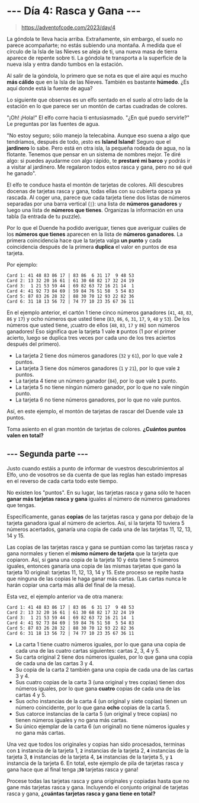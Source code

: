 # --- Día 4: Rasca y Gana ---

> https://adventofcode.com/2023/day/4

La góndola te lleva hacia arriba. Extrañamente, sin embargo, el suelo no parece
acompañarte; no estás subiendo una montaña. A medida que el círculo de la Isla
de las Nieves se aleja de ti, una nueva masa de tierra aparece de repente sobre
ti. La góndola te transporta a la superficie de la nueva isla y entra dando
tumbos en la estación.

Al salir de la góndola, lo primero que se nota es que el aire aquí es mucho
**más cálido** que en la Isla de las Nieves. También es bastante **húmedo**. ¿Es
aquí donde está la fuente de agua?

Lo siguiente que observas es un elfo sentado en el suelo al otro lado de la
estación en lo que parece ser un montón de cartas cuadradas de colores.

"¡Oh! ¡Hola!" El elfo corre hacia ti entusiasmado. "¿En qué puedo servirle?" Le
preguntas por las fuentes de agua.

"No estoy seguro; sólo manejo la telecabina. Aunque eso suena a algo que
tendríamos, después de todo, ¡esto es **Island Island**! Seguro que el
**jardinero** lo sabe. Pero está en otra isla, la pequeña rodeada de agua, no la
flotante. Tenemos que pensar en un sistema de nombres mejor. Te diré algo: si
puedes ayudarme con algo rápido, te **prestaré mi barco** y podrás ir a visitar
al jardinero. Me regalaron todos estos rasca y gana, pero no sé qué he ganado".

El elfo te conduce hasta el montón de tarjetas de colores. Allí descubres
docenas de tarjetas rasca y gana, todas ellas con su cubierta opaca ya rascada.
Al coger una, parece que cada tarjeta tiene dos listas de números separadas por
una barra vertical (`|`): una lista de **números ganadores** y luego una lista
de **números que tienes**. Organizas la información en una tabla (la entrada de
tu puzzle).

Por lo que el Duende ha podido averiguar, tienes que averiguar cuáles de los
**números que tienes** aparecen en la lista de **números ganadores**. La primera
coincidencia hace que la tarjeta valga **un punto** y cada coincidencia después
de la primera **duplica** el valor en puntos de esa tarjeta.

Por ejemplo:

```
Card 1: 41 48 83 86 17 | 83 86  6 31 17  9 48 53
Card 2: 13 32 20 16 61 | 61 30 68 82 17 32 24 19
Card 3:  1 21 53 59 44 | 69 82 63 72 16 21 14  1
Card 4: 41 92 73 84 69 | 59 84 76 51 58  5 54 83
Card 5: 87 83 26 28 32 | 88 30 70 12 93 22 82 36
Card 6: 31 18 13 56 72 | 74 77 10 23 35 67 36 11
```

En el ejemplo anterior, el cartón 1 tiene cinco números ganadores (`41`, `48`,
`83`, `86` y `17`) y ocho números que usted tiene (`83`, `86`, `6`, `31`, `17`,
`9`, `48` y `53`). De los números que usted tiene, ¡cuatro de ellos (`48`, `83`,
`17` y `86`) son números ganadores! Eso significa que la tarjeta 1 vale **`8`**
puntos (1 por el primer acierto, luego se duplica tres veces por cada uno de los
tres aciertos después del primero).

- La tarjeta 2 tiene dos números ganadores (`32` y `61`), por lo que vale
  **`2`** puntos.
- La tarjeta 3 tiene dos números ganadores (`1` y `21`), por lo que vale **`2`**
  puntos.
- La tarjeta 4 tiene un número ganador (`84`), por lo que vale **`1`** punto.
- La tarjeta 5 no tiene ningún número ganador, por lo que no vale ningún punto.
- La tarjeta 6 no tiene números ganadores, por lo que no vale puntos.

Así, en este ejemplo, el montón de tarjetas de rascar del Duende vale **`13`**
puntos.

Toma asiento en el gran montón de tarjetas de colores. **¿Cuántos puntos valen
en total?**

## --- Segunda parte ---

Justo cuando estáis a punto de informar de vuestros descubrimientos al Elfo, uno
de vosotros se da cuenta de que las reglas han estado impresas en el reverso de
cada carta todo este tiempo.

No existen los "puntos". En su lugar, las tarjetas rasca y gana sólo te hacen
**ganar más tarjetas rasca y gana** iguales al número de números ganadores que
tengas.

Específicamente, ganas **copias** de las tarjetas rasca y gana por debajo de la
tarjeta ganadora igual al número de aciertos. Así, si la tarjeta 10 tuviera 5
números acertados, ganaría una copia de cada una de las tarjetas 11, 12, 13, 14
y 15.

Las copias de las tarjetas rasca y gana se puntúan como las tarjetas rasca y
gana normales y tienen el **mismo número de tarjeta** que la tarjeta que
copiaron. Así, si gana una copia de la tarjeta 10 y ésta tiene 5 números
iguales, entonces ganaría una copia de las mismas tarjetas que ganó la tarjeta
10 original: tarjetas 11, 12, 13, 14 y 15. Este proceso se repite hasta que
ninguna de las copias le haga ganar más cartas. (Las cartas nunca le harán
copiar una carta más allá del final de la mesa).

Esta vez, el ejemplo anterior va de otra manera:

```
Card 1: 41 48 83 86 17 | 83 86  6 31 17  9 48 53
Card 2: 13 32 20 16 61 | 61 30 68 82 17 32 24 19
Card 3:  1 21 53 59 44 | 69 82 63 72 16 21 14  1
Card 4: 41 92 73 84 69 | 59 84 76 51 58  5 54 83
Card 5: 87 83 26 28 32 | 88 30 70 12 93 22 82 36
Card 6: 31 18 13 56 72 | 74 77 10 23 35 67 36 11
```

- La carta 1 tiene cuatro números iguales, por lo que gana una copia de cada una
  de las cuatro cartas siguientes: cartas 2, 3, 4 y 5.
- Su carta original 2 tiene dos números iguales, por lo que gana una copia de
  cada una de las cartas 3 y 4.
- Su copia de la carta 2 también gana una copia de cada una de las cartas 3 y 4.
- Sus cuatro copias de la carta 3 (una original y tres copias) tienen dos
  números iguales, por lo que gana **cuatro** copias de cada una de las cartas 4
  y 5.
- Sus ocho instancias de la carta 4 (un original y siete copias) tienen un
  número coincidente, por lo que gana **ocho** copias de la carta 5.
- Sus catorce instancias de la carta 5 (un original y trece copias) no tienen
  números iguales y no gana más cartas.
- Su único ejemplar de la carta 6 (un original) no tiene números iguales y no
  gana más cartas.

Una vez que todos los originales y copias han sido procesados, terminas con
**`1`** instancia de la tarjeta 1, **`2`** instancias de la tarjeta 2, **`4`**
instancias de la tarjeta 3, **`8`** instancias de la tarjeta 4, **`14`**
instancias de la tarjeta 5, y **`1`** instancia de la tarjeta 6. En total, este
ejemplo de pila de tarjetas rasca y gana hace que al final tenga ¡**`30`**
tarjetas rasca y gana!

Procese todas las tarjetas rasca y gana originales y copiadas hasta que no gane
más tarjetas rasca y gana. Incluyendo el conjunto original de tarjetas rasca y
gana, **¿cuántas tarjetas rasca y gana tiene en total?**
